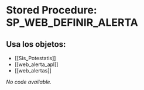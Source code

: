# Stored Procedure: SP_WEB_DEFINIR_ALERTA

## Usa los objetos:
- [[Sis_Potestatis]]
- [[web_alerta_apl]]
- [[web_alertas]]

*No code available.*
